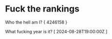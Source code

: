 # Fuck the rankings

Who the hell am I?
{ 4246158 }

What fucking year is it?
[ 2024-08-28T19:00:00Z ]
